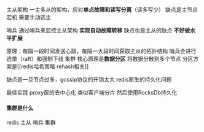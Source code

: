 主从架构
一主多从的架构，应对**单点故障和读写分离**（读多写少）
缺点是主节点宕机 需要手动选主

哨兵
通过哨兵来监控主从架构 **实现自动故障转移**
缺点也是主从的缺点 **不好做水平扩展**

原理：每隔一段时间发送心跳，每隔一大段时间获取主从的拓扑结构
哨兵会进行选举（raft）和强制下线
集群
核心原理是**数据分区** 将数据分散到多个节点 分区方案是[[redis哈希策略 rehash相关]]

缺点是一旦节点过多，gossip协议的开销太大 redis原生的持久化问题

最佳实践
proxy层的去中心化 类似客户端分片
然后使用RocksDb持久化



#### 集群是什么
redis 主从 哨兵 集群

